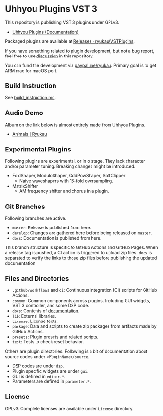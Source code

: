 # Uhhyou Plugins VST 3
This repository is publishing VST 3 plugins under GPLv3.

- [Uhhyou Plugins (Documentation)](https://ryukau.github.io/VSTPlugins/)

Packaged plugins are available at [Releases · ryukau/VSTPlugins](https://github.com/ryukau/VSTPlugins/releases).

If you have something related to plugin development, but not a bug report, feel free to use [discussion](https://github.com/ryukau/VSTPlugins/discussions) in this repository.

You can fund the development via [paypal.me/ryukau](https://www.paypal.com/paypalme/ryukau). Primary goal is to get ARM mac for macOS port.

## Build Instruction
See [build_instruction.md](https://github.com/ryukau/VSTPlugins/blob/master/build_instruction.md).

## Audio Demo
Album on the link below is almost entirely made from Uhhyou Plugins.

- [Animals | Ryukau](https://ryukau.bandcamp.com/album/animals)

## Experimental Plugins
Following plugins are experimental, or in α stage. They lack character and/or parameter tuning. Breaking changes might be introduced.

- FoldShaper, ModuloShaper, OddPowShaper, SoftClipper
  - Naive waveshapers with 16-fold oversampling.
- MatrixShifter
  - AM frequency shifter and chorus in a plugin.

## Git Branches
Following branches are active.

- `master`: Release is published from here.
- `develop`: Changes are gathered here before being released on `master`.
- `docs`: Documentation is published from here.

This branch structure is specific to GitHub Actions and GitHub Pages. When a release tag is pushed, a CI action is triggered to upload zip files. `docs` is separated to verify the links to those zip files before publishing the updated documentation.

## Files and Directories
- `.github/workflows` and `ci`: Continuous integration (CI) scripts for GitHub Actions.
- `common`: Common components across plugins. Including GUI widgets, VST 3 controller, and some DSP code.
- `docs`: Contents of [documentation](https://ryukau.github.io/VSTPlugins/).
- `lib`: External libraries.
- `License`: License texts.
- `package`: Data and scripts to create zip packages from artifacts made by GitHub Actions.
- `presets`: Plugin presets and related scripts.
- `test`: Tests to check reset behavior.

Others are plugin directories. Following is a bit of documentation about source codes under `<PluginName>/source`.

- DSP codes are under `dsp`.
- Plugin specific widgets are under `gui`.
- GUI is defined in `editor.*`.
- Parameters are defined in `parameter.*`.

## License
GPLv3. Complete licenses are available under `License` directory.
